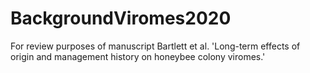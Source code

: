 # BackgroundViromes2020
For review purposes of manuscript Bartlett et al. 'Long-term effects of origin and management history on honeybee colony viromes.'
